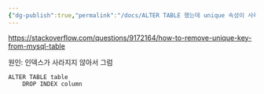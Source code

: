```yaml
---
{"dg-publish":true,"permalink":"/docs/ALTER TABLE 했는데 unique 속성이 사라지지 않는 경우/","title":"ALTER TABLE 했는데 unique 속성이 사라지지 않는 경우"}
---
```


<https://stackoverflow.com/questions/9172164/how-to-remove-unique-key-from-mysql-table>

원인: 인덱스가 사라지지 않아서 그럼

```mysql
ALTER TABLE table
	DROP INDEX column
```

